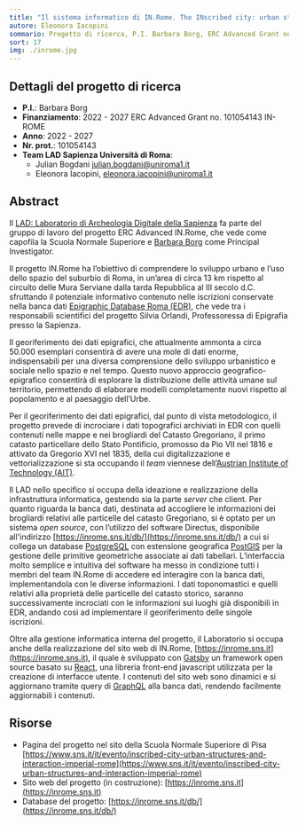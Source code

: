 ```yaml
---
title: "Il sistema informatico di IN.Rome. The INscribed city: urban structures and interaction in imperial ROME"
autore: Eleonora Iacopini
sommario: Progetto di ricerca, P.I. Barbara Borg, ERC Advanced Grant no. 101054143 IN-ROME 2022-2027
sort: 17
img: ./inrome.jpg
---
```


## Dettagli del progetto di ricerca

- **P.I.**: Barbara Borg
- **Finanziamento**: 2022 - 2027 ERC Advanced Grant no. 101054143 IN-ROME
- **Anno**: 2022 - 2027
- **Nr. prot.**: 101054143
- **Team LAD Sapienza Università di Roma**:
  - Julian Bogdani [julian.bogdani@uniroma1.it](mailto:julian.bogdani@uniroma1.it)
  - Eleonora Iacopini, [eleonora.iacopini@uniroma1.it](mailto:eleonora.iacopini@uniroma1.it)

## Abstract

Il [LAD: Laboratorio di Archeologia Digitale della Sapienza](https://lad.saras.uniroma1.it) fa parte del gruppo di lavoro del progetto ERC Advanced IN.Rome, che vede come capofila la Scuola Normale Superiore e [Barbara Borg](https://en.wikipedia.org/wiki/Barbara_Borg) come Principal Investigator.

Il progetto IN.Rome ha l’obiettivo di comprendere lo sviluppo urbano e l’uso dello spazio del suburbio di Roma, in un’area di circa 13 km rispetto al circuito delle Mura Serviane dalla tarda Repubblica al III secolo d.C. sfruttando il potenziale informativo contenuto nelle iscrizioni conservate nella banca dati [Epigraphic Database Roma (EDR)](http://www.edr-edr.it), che vede tra i responsabili scientifici del progetto Silvia Orlandi, Professoressa di Epigrafia presso la Sapienza.

Il georiferimento dei dati epigrafici, che attualmente ammonta a circa 50.000 esemplari consentirà di avere una mole di dati enorme, indispensabili per una diversa comprensione dello sviluppo urbanistico e sociale nello spazio e nel tempo. Questo nuovo approccio geografico-epigrafico consentirà di esplorare la distribuzione delle attività umane sul territorio, permettendo di elaborare modelli completamente nuovi rispetto al popolamento e al paesaggio dell’Urbe.

Per il georiferimento dei dati epigrafici, dal punto di vista metodologico, il progetto prevede di incrociare i dati topografici archiviati in EDR con quelli contenuti nelle mappe e nei brogliardi del Catasto Gregoriano, il primo catasto particellare dello Stato Pontificio, promosso da Pio VII nel 1816 e attivato da Gregorio XVI nel 1835, della cui digitalizzazione e vettorializzazione si sta occupando il _team_ viennese dell’[Austrian Institute of Technology (AIT)](https://www.ait.ac.at/en/).

Il LAD nello specifico si occupa della ideazione e realizzazione della infrastruttura informatica, gestendo sia la parte _server_ che client. Per quanto riguarda la banca dati, destinata ad accogliere le informazioni dei brogliardi relativi alle particelle del catasto Gregoriano, si è optato per un sistema _open source_, con l’utilizzo del software Directus, disponibile all'indirizzo [https://inrome.sns.it/db/](https://inrome.sns.it/db/) a cui si collega un database [PostgreSQL](https://www.postgresql.org/) con estensione geografica [PostGIS](https://postgis.net/) per la gestione delle primitive geometriche associate ai dati tabellari. L’interfaccia molto semplice e intuitiva del software ha messo in condizione tutti i membri del team IN.Rome di accedere ed interagire con la banca dati, implementandola con le diverse informazioni. I dati toponomastici e quelli relativi alla proprietà delle particelle del catasto storico, saranno successivamente incrociati con le informazioni sui luoghi già disponibili in EDR, andando così ad implementare il georiferimento delle singole iscrizioni.

Oltre alla gestione informatica interna del progetto, il Laboratorio si occupa anche della realizzazione del sito web di IN.Rome, [https://inrome.sns.it](https://inrome.sns.it), il quale è sviluppato con [Gatsby](https://www.gatsbyjs.com) un framework open source basato su [React](https://react.dev/), una libreria front-end javascript utilizzata per la creazione di interfacce utente. I contenuti del sito web sono dinamici e si aggiornano tramite query di [GraphQL](https://graphql.org/) alla banca dati, rendendo facilmente aggiornabili i contenuti.

## Risorse
- Pagina del progetto nel sito della Scuola Normale Superiore di Pisa  [https://www.sns.it/it/evento/inscribed-city-urban-structures-and-interaction-imperial-rome](https://www.sns.it/it/evento/inscribed-city-urban-structures-and-interaction-imperial-rome)
- Sito web del progetto (in costruzione): [https://inrome.sns.it](https://inrome.sns.it)
- Database del progetto: [https://inrome.sns.it/db/](https://inrome.sns.it/db/)
